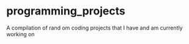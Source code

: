 # programming_projects

A compilation of rand om coding projects that I have and am currently working on

